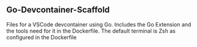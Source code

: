 ## Go-Devcontainer-Scaffold
 Files for a VSCode devcontainer using Go. 
 Includes the Go Extension and the tools need for it in the Dockerfile.
 The default terminal is Zsh as configured in the Dockerfile